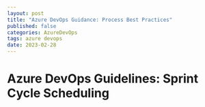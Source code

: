 ```yaml
---
layout: post
title: "Azure DevOps Guidance: Process Best Practices"
published: false
categories: AzureDevOps
tags: azure devops
date: 2023-02-28
---
```


# Azure DevOps Guidelines: Sprint Cycle Scheduling
